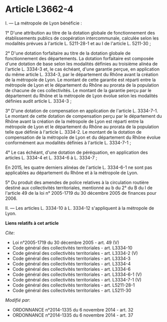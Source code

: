 # Article L3662-4

I. ― La métropole de Lyon bénéficie : 

1° D'une attribution au titre de la dotation globale de fonctionnement des établissements publics de coopération
intercommunale, calculée selon les modalités prévues à l'article L. 5211-28-1 et au I de l'article L. 5211-30 ; 

2° D'une dotation forfaitaire au titre de la dotation globale de fonctionnement des départements. La dotation forfaitaire est
composée d'une dotation de base selon les modalités définies au troisième alinéa de l'article L. 3334-3 et, le cas échéant,
d'une garantie perçue, en application du même article L. 3334-3, par le département du Rhône avant la création de la
métropole de Lyon. Le montant de cette garantie est réparti entre la métropole de Lyon et le département du Rhône au prorata
de la population de chacune de ces collectivités. Le montant de la garantie perçu par le département du Rhône et la métropole
de Lyon évolue selon les modalités définies audit article L. 3334-3 ; 

3° D'une dotation de compensation en application de l'article L. 3334-7-1. Le montant de cette dotation de compensation perçu
par le département du Rhône avant la création de la métropole de Lyon est réparti entre la métropole de Lyon et le
département du Rhône au prorata de la population telle que définie à l'article L. 3334-2. Le montant de la dotation de
compensation de la métropole de Lyon et du département du Rhône évolue conformément aux modalités définies à l'article L.
3334-7-1 ; 

4° Le cas échéant, d'une dotation de péréquation, en application des articles L. 3334-4 et L. 3334-6 à L. 3334-7 ; 

En 2015, les quatre derniers alinéas de l'article L. 3334-6-1 ne sont pas applicables au département du Rhône et à la
métropole de Lyon. 

5° Du produit des amendes de police relatives à la circulation routière destiné aux collectivités territoriales, mentionné au
b du 2° du B du I de l'article 49 de la loi n° 2005-1719 du 30 décembre 2005 de finances pour 2006. 

II. ― Les articles L. 3334-10 à L. 3334-12 s'appliquent à la métropole de Lyon.

**Liens relatifs à cet article**

_Cite_:

  - Loi n°2005-1719 du 30 décembre 2005 - art. 49 (V)
  - Code général des collectivités territoriales - art. L3334-10
  - Code général des collectivités territoriales - art. L3334-2 (V)
  - Code général des collectivités territoriales - art. L3334-3
  - Code général des collectivités territoriales - art. L3334-4
  - Code général des collectivités territoriales - art. L3334-6
  - Code général des collectivités territoriales - art. L3334-6-1 (V)
  - Code général des collectivités territoriales - art. L3334-7-1 (V)
  - Code général des collectivités territoriales - art. L5211-28-1
  - Code général des collectivités territoriales - art. L5211-30

_Modifié par_:

  - ORDONNANCE n°2014-1335 du 6 novembre 2014 - art. 32
  - ORDONNANCE n°2014-1335 du 6 novembre 2014 - art. 37
